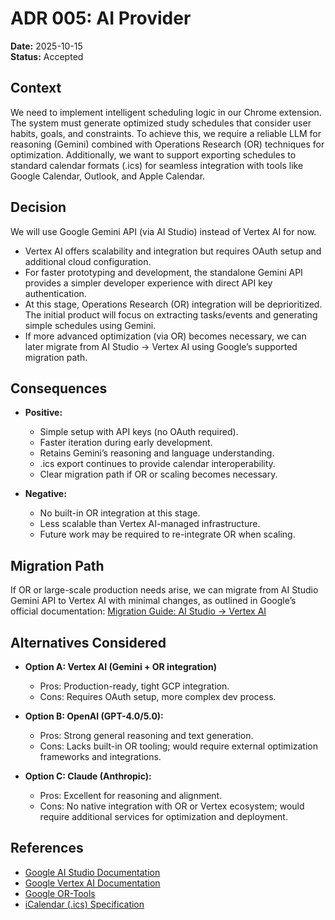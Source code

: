 # ADR 005: AI Provider

**Date:** 2025-10-15 \
**Status:** Accepted

## Context  
We need to implement intelligent scheduling logic in our Chrome extension. The system must generate optimized study schedules that consider user habits, goals, and constraints. To achieve this, we require a reliable LLM for reasoning (Gemini) combined with Operations Research (OR) techniques for optimization. Additionally, we want to support exporting schedules to standard calendar formats (.ics) for seamless integration with tools like Google Calendar, Outlook, and Apple Calendar.

## Decision  
We will use Google Gemini API (via AI Studio) instead of Vertex AI for now.
- Vertex AI offers scalability and integration but requires OAuth setup and additional cloud configuration.
- For faster prototyping and development, the standalone Gemini API provides a simpler developer experience with direct API key authentication.
- At this stage, Operations Research (OR) integration will be deprioritized. The initial product will focus on extracting tasks/events and generating simple schedules using Gemini.
- If more advanced optimization (via OR) becomes necessary, we can later migrate from AI Studio → Vertex AI using Google’s supported migration path.

## Consequences  
- **Positive:**  
  - Simple setup with API keys (no OAuth required).
  - Faster iteration during early development.
  - Retains Gemini’s reasoning and language understanding.
  - .ics export continues to provide calendar interoperability.
  - Clear migration path if OR or scaling becomes necessary.  

- **Negative:**  
  -	No built-in OR integration at this stage.
  -	Less scalable than Vertex AI-managed infrastructure.
  -	Future work may be required to re-integrate OR when scaling.
   
## Migration Path

If OR or large-scale production needs arise, we can migrate from AI Studio Gemini API to Vertex AI with minimal changes, as outlined in Google’s official documentation:
[Migration Guide: AI Studio → Vertex AI](https://cloud.google.com/vertex-ai/generative-ai/docs/migrate/migrate-google-ai)


## Alternatives Considered 
- **Option A: Vertex AI (Gemini + OR integration)**
  - Pros: Production-ready, tight GCP integration.
  - Cons: Requires OAuth setup, more complex dev process.
    
- **Option B: OpenAI (GPT-4.0/5.0):**  
  - Pros: Strong general reasoning and text generation.  
  - Cons: Lacks built-in OR tooling; would require external optimization frameworks and integrations.  

- **Option C: Claude (Anthropic):**  
  - Pros: Excellent for reasoning and alignment.  
  - Cons: No native integration with OR or Vertex ecosystem; would require additional services for optimization and deployment.  

## References  
- [Google AI Studio Documentation](https://ai.google.dev/gemini-api/docs)
- [Google Vertex AI Documentation](https://cloud.google.com/vertex-ai/docs)  
- [Google OR-Tools](https://developers.google.com/optimization)  
- [iCalendar (.ics) Specification](https://icalendar.org/RFC-Specifications/iCalendar-RFC-5545/)


